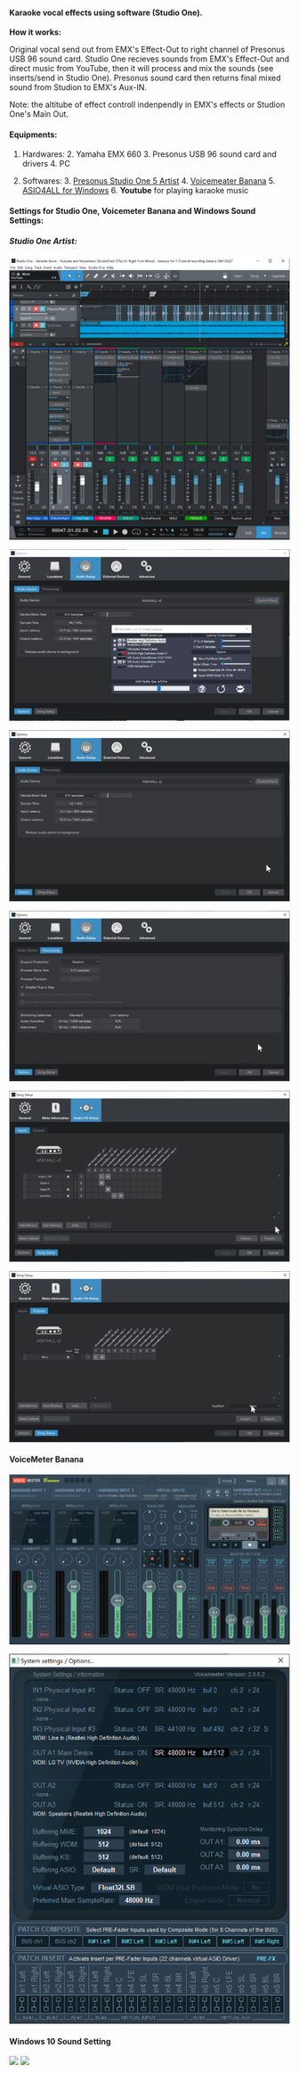 #### **Karaoke vocal effects using software (Studio One).**

**How it works:**

Original vocal send out from EMX's Effect-Out to right channel of Presonus USB 96 sound card. Studio One recieves sounds from EMX's Effect-Out and direct music from YouTube, then it will process and mix the sounds (see inserts/send in Studio One). Presonus sound card then returns final mixed sound from Studion to EMX's Aux-IN.

Note: the altitube of effect controll indenpendly in EMX's effects or Studion One's Main Out.

#### Equipments:

1. Hardwares:
    2. Yamaha EMX 660
    3. Presonus USB 96 sound card and drivers
    4. PC

2. Softwares:
    3. [Presonus Studio One 5 Artist](https://shop.presonus.com/Studio-One-5-Artist)
    4. [Voicemeater Banana](https://vb-audio.com/Voicemeeter/banana.htm) 
    5. [ASIO4ALL for Windows](https://www.asio4all.org/) 
    6. **Youtube** for playing karaoke music


#### Settings for Studio One, Voicemeter Banana and Windows Sound Settings:

##### Studio One Artist:


![Studio One](https://raw.githubusercontent.com/hyptechdev2015/KaraokeVocalEffects/master/images/Studio_One_0.png)

![Studio One](https://raw.githubusercontent.com/hyptechdev2015/KaraokeVocalEffects/master/images/Studio_One_01.png)

![Studio One](https://raw.githubusercontent.com/hyptechdev2015/KaraokeVocalEffects/master/images/Studio_One_1.png)

![Studio One](https://raw.githubusercontent.com/hyptechdev2015/KaraokeVocalEffects/master/images/Studio_One_2.png)

![Studio One](https://raw.githubusercontent.com/hyptechdev2015/KaraokeVocalEffects/master/images/Studio_One_3.png)

![Studio One](https://raw.githubusercontent.com/hyptechdev2015/KaraokeVocalEffects/master/images/Studio_One_4.png)

#### VoiceMeter Banana

![VoiceMeter](https://raw.githubusercontent.com/hyptechdev2015/KaraokeVocalEffects/master/images/voicemeeterpro_1.png)

![VoiceMeter](https://raw.githubusercontent.com/hyptechdev2015/KaraokeVocalEffects/master/images/voicemeeterpro_2.png)

#### Windows 10 Sound Setting
![](https://thexma.asuscomm.com/git/public/KaraokeStudioOnePreSonusSetup/raw/master/images/Windows10_sound_settings.png)
![](https://thexma.asuscomm.com/git/public/KaraokeStudioOnePreSonusSetup/raw/master/images/Windows10_sound_setting_2.png)

